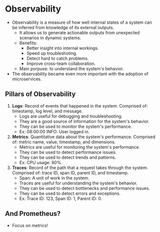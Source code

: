 # Observability

- Observability is a measure of how well internal states of a system can be inferred from knowledge of its external outputs.
  - It allows us to generate actionable outputs from unexpected scenarios in dynamic systems.
  - Benefits:
    - Better insight into internal workings.
    - Speed up troubleshoting.
    - Detect hard to catch problems.
    - Improve cross-team collaboration.
  - Main porpuse: to understand the system's behavior.
- The observability became even more important with the adoption of microservices.

## Pillars of Observability

1. **Logs**: Record of events that happened in the system. Comprised of: timestamp, log level, and message.
   - Logs are useful for debugging and troubleshooting.
   - They are a good source of information for the system's behavior.
   - They can be used to monitor the system's performance.
   - Ex: 08:00:00 INFO: User logged in.
2. **Metrics**: Quantitative data about the system's performance. Comprised of: metric name, value, timestamp, and dimensions.
   - Metrics are useful for monitoring the system's performance.
   - They can be used to detect performance issues.
   - They can be used to detect trends and patterns.
   - Ex: CPU usage: 80%.
3. **Traces**: Record of the path that a request takes through the system. Comprised of: trace ID, span ID, parent ID, and timestamp.
   - Span: A unit of work in the system.
   - Traces are useful for understanding the system's behavior.
   - They can be used to detect bottlenecks and performance issues.
   - They can be used to detect errors and exceptions.
   - Ex: Trace ID: 123, Span ID: 1, Parent ID: 0.

## And Prometheus?

- Focus on metrics!
